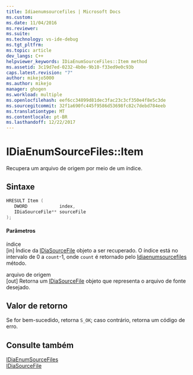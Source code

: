 ```yaml
---
title: Idiaenumsourcefiles | Microsoft Docs
ms.custom: 
ms.date: 11/04/2016
ms.reviewer: 
ms.suite: 
ms.technology: vs-ide-debug
ms.tgt_pltfrm: 
ms.topic: article
dev_langs: C++
helpviewer_keywords: IDiaEnumSourceFiles::Item method
ms.assetid: 3c19d7ed-0232-4b0e-9b10-f33ed9e0c93b
caps.latest.revision: "7"
author: mikejo5000
ms.author: mikejo
manager: ghogen
ms.workload: multiple
ms.openlocfilehash: eef6cc34899d81dec3fac23c3cf350e4f8e5c3de
ms.sourcegitcommit: 32f1a690fc445f9586d53698fc82c7debd784eeb
ms.translationtype: MT
ms.contentlocale: pt-BR
ms.lasthandoff: 12/22/2017
---
```

# <a name="idiaenumsourcefilesitem"></a>IDiaEnumSourceFiles::Item
Recupera um arquivo de origem por meio de um índice.  
  
## <a name="syntax"></a>Sintaxe  
  
```C++  
HRESULT Item (   
   DWORD            index,  
   IDiaSourceFile** sourceFile  
);  
```  
  
#### <a name="parameters"></a>Parâmetros  
 índice  
 [in] Índice da [IDiaSourceFile](../../debugger/debug-interface-access/idiasourcefile.md) objeto a ser recuperado. O índice está no intervalo de 0 a `count`-1, onde `count` é retornado pelo [Idiaenumsourcefiles](../../debugger/debug-interface-access/idiaenumsourcefiles-get-count.md) método.  
  
 arquivo de origem  
 [out] Retorna um [IDiaSourceFile](../../debugger/debug-interface-access/idiasourcefile.md) objeto que representa o arquivo de fonte desejado.  
  
## <a name="return-value"></a>Valor de retorno  
 Se for bem-sucedido, retorna `S_OK`; caso contrário, retorna um código de erro.  
  
## <a name="see-also"></a>Consulte também  
 [IDiaEnumSourceFiles](../../debugger/debug-interface-access/idiaenumsourcefiles.md)   
 [IDiaSourceFile](../../debugger/debug-interface-access/idiasourcefile.md)
